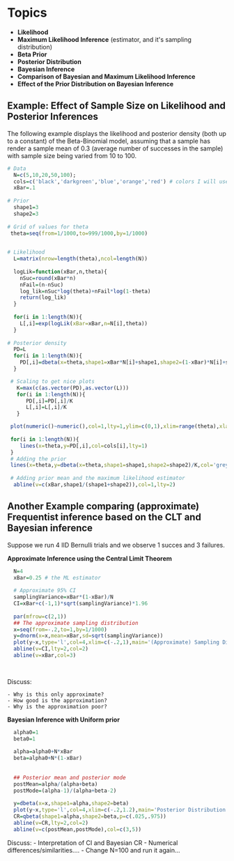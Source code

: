 
# Topics

  - **Likelihood**
  - **Maximum Likelihood Inference** (estimator, and it's sampling distribution)
  - **Beta Prior**
  - **Posterior Distribution**
  - **Bayesian Inference**
  - **Comparison of Bayesian and Maximum Likelihood Inference**
  - **Effect of the Prior Distribution on Bayesian Inference**


## Example: Effect of Sample Size on Likelihood and Posterior Inferences

The following example displays the likelihood and posterior density (both up to a constant)
of the Beta-Binomial model, assuming that a sample has render a sample mean of 0.3 (average
number of successes in the sample) with sample size being varied from 10 to 100.

```R
# Data
  N=c(5,10,20,50,100);
  cols=c('black','darkgreen','blue','orange','red') # colors I will use for each sample size
  xBar=.1
  
# Prior
  shape1=3
  shape2=3
    
# Grid of values for theta
 theta=seq(from=1/1000,to=999/1000,by=1/1000)
 

# Likelihood
  L=matrix(nrow=length(theta),ncol=length(N))
  
  logLik=function(xBar,n,theta){
  	nSuc=round(xBar*n)
  	nFail=(n-nSuc)
  	log_lik=nSuc*log(theta)+nFail*log(1-theta)
  	return(log_lik)
  }
  
  for(i in 1:length(N)){
  	L[,i]=exp(logLik(xBar=xBar,n=N[i],theta))
  }
  
# Posterior density
  PD=L
  for(i in 1:length(N)){
  	PD[,i]=dbeta(x=theta,shape1=xBar*N[i]+shape1,shape2=(1-xBar)*N[i]+shape2)
  }

 # Scaling to get nice plots
   K=max(c(as.vector(PD),as.vector(L)))
   for(i in 1:length(N)){
   	  PD[,i]=PD[,i]/K
   	  L[,i]=L[,i]/K
   }

 plot(numeric()~numeric(),col=1,lty=1,ylim=c(0,1),xlim=range(theta),xlab=expression('theta'))
 
 for(i in 1:length(N)){
 	lines(x=theta,y=PD[,i],col=cols[i],lty=1)
 }
 # Adding the prior
 lines(x=theta,y=dbeta(x=theta,shape1=shape1,shape2=shape2)/K,col='grey',lwd=2)
 
 # Adding prior mean and the maximum likelihood estimator
  abline(v=c(xBar,shape1/(shape1+shape2)),col=1,lty=2)
```
 
 
 ## Another Example comparing (approximate) Frequentist inference based on the CLT and Bayesian inference
 
 
Suppose we run 4 IID Bernulli trials and we observe 1 succes and 3 failures.

**Approximate Inference using the Central Limit Theorem**

```r
  N=4
  xBar=0.25 # the ML estimator
   
  # Approximate 95% CI  
  samplingVariance=xBar*(1-xBar)/N 
  CI=xBar+c(-1,1)*sqrt(samplingVariance)*1.96
  
  par(mfrow=c(2,1))
  ## The approximate sampling distribution
  x=seq(from=-.2,to=1,by=1/1000)
  y=dnorm(x=x,mean=xBar,sd=sqrt(samplingVariance))
  plot(y~x,type='l',col=4,xlim=c(-.2,1),main='(Approximate) Sampling Distribution of the MLE')
  abline(v=CI,lty=2,col=2)
  abline(v=xBar,col=3)
  
  
```


Discuss:

    - Why is this only approximate?
    - How good is the approximation?
    - Why is the approximation poor?
    

**Bayesian Inference with Uniform prior**

```r
  alpha0=1
  beta0=1
  
  alpha=alpha0+N*xBar
  beta=alpha0+N*(1-xBar)
  
  
  ## Posterior mean and posterior mode
  postMean=alpha/(alpha+beta)
  postMode=(alpha-1)/(alpha+beta-2)
  
  y=dbeta(x=x,shape1=alpha,shape2=beta)
  plot(y~x,type='l',col=4,xlim=c(-.2,1.2),main='Posterior Distribution')
  CR=qbeta(shape1=alpha,shape2=beta,p=c(.025,.975))
  abline(v=CR,lty=2,col=2)
  abline(v=c(postMean,postMode),col=c(3,5))
```

Discuss:
	- Interpretation of CI and Bayesian CR
	- Numerical differences/similarities....
	- Change N=100 and run it again...


